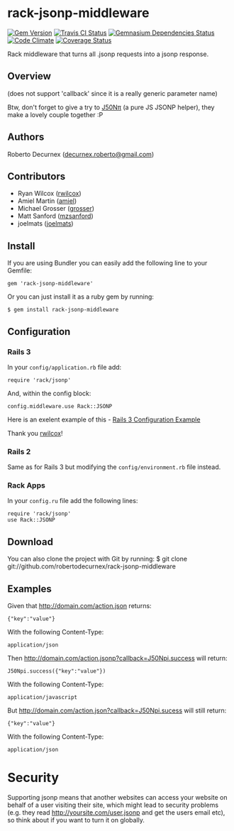 # rack-jsonp-middleware 
[![Gem Version](https://badge.fury.io/rb/rack-jsonp-middleware.png)](http://badge.fury.io/rb/rack-jsonp-middleware) [![Travis CI Status](https://travis-ci.org/robertodecurnex/rack-jsonp-middleware.png)](https://travis-ci.org/robertodecurnex/rack-jsonp-middleware) [![Gemnasium Dependencies Status](https://gemnasium.com/robertodecurnex/rack-jsonp-middleware.png)](https://gemnasium.com/robertodecurnex/rack-jsonp-middleware) [![Code Climate](https://codeclimate.com/github/robertodecurnex/rack-jsonp-middleware.png)](https://codeclimate.com/github/robertodecurnex/rack-jsonp-middleware) [![Coverage Status](https://coveralls.io/repos/robertodecurnex/rack-jsonp-middleware/badge.png?branch=master)](https://coveralls.io/r/robertodecurnex/rack-jsonp-middleware)

Rack middleware that turns all .jsonp requests into a jsonp response. 

## Overview

(does not support 'callback' since it is a really generic parameter name)

Btw, don't forget to give a try to [J50Nπ](https://github.com/robertodecurnex/J50Npi) (a pure JS JSONP helper), they make a lovely couple together :P

## Authors

Roberto Decurnex (decurnex.roberto@gmail.com)

## Contributors

* Ryan Wilcox ([rwilcox](https://github.com/rwilcox "rwilcox profile"))
* Amiel Martin ([amiel](https://github.com/amiel "amiel profile"))
* Michael Grosser ([grosser](https://github.com/grosser "grosser profile"))
* Matt Sanford ([mzsanford](https://github.com/mzsanford "mzsanford profile"))
* joelmats ([joelmats](https://github.com/joelmats "joelmats profile"))

## Install

If you are using Bundler you can easily add the following line to your Gemfile:
    
    gem 'rack-jsonp-middleware'

Or you can just install it as a ruby gem by running:
    
    $ gem install rack-jsonp-middleware

## Configuration

### Rails 3

In your `config/application.rb` file add:
    
    require 'rack/jsonp'

And, within the config block:
    
    config.middleware.use Rack::JSONP

Here is an exelent example of this - [Rails 3 Configuration Example](https://github.com/rwilcox/rack_jsonp_example/commit/809c2e3d4470b694ba1a98c09f2aa07115f433e5 "Rails 3 Configuration Example")

Thank you [rwilcox](https://github.com/rwilcox "rwilcox profile")! 

### Rails 2

Same as for Rails 3 but modifying the `config/environment.rb` file instead.

### Rack Apps

In your `config.ru` file add the following lines:
    
    require 'rack/jsonp'
    use Rack::JSONP

## Download

You can also clone the project with Git by running:
    $ git clone git://github.com/robertodecurnex/rack-jsonp-middleware

## Examples

Given that http://domain.com/action.json returns:

    {"key":"value"}

With the following Content-Type:

    application/json

Then http://domain.com/action.jsonp?callback=J50Npi.success will return:

    J50Npi.success({"key":"value"})

With the following Content-Type:

    application/javascript

But http://domain.com/action.json?callback=J50Npi.sucess will still return:

    {"key":"value"}

With the following Content-Type:

    application/json

# Security

Supporting jsonp means that another websites can access your website on behalf of a user visiting their site,
which might lead to security problems (e.g. they read http://yoursite.com/user.jsonp and get the users email etc),
so think about if you want to turn it on globally.
